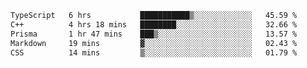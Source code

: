 <!--START_SECTION:waka-->

```txt
TypeScript   6 hrs           ███████████▒░░░░░░░░░░░░░   45.59 %
C++          4 hrs 18 mins   ████████░░░░░░░░░░░░░░░░░   32.66 %
Prisma       1 hr 47 mins    ███▒░░░░░░░░░░░░░░░░░░░░░   13.57 %
Markdown     19 mins         ▓░░░░░░░░░░░░░░░░░░░░░░░░   02.43 %
CSS          14 mins         ▒░░░░░░░░░░░░░░░░░░░░░░░░   01.79 %
```

<!--END_SECTION:waka-->
